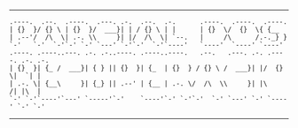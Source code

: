 ----------------------------------------------------------------------------------
```
.----.  .--.  .----.  .---. .-.  .--.  .-.      .----.  .----.  .----.
| {}  }/ {} \ | {}  }/  ___}| | / {} \ | |      | {}  \/  {}  \{ {__  
| .--'/  /\  \| .-. \\     }| |/  /\  \| `--.   |     /\      /.-._} }
`-'   `-'  `-'`-' `-' `---' `-'`-'  `-'`----'   `----'  `----' `----' 
.----. .----..---. .-. .-..----. .----..----.   .--.   .---. .-. .----. .-. .-.
| {}  }| {_ /  ___}| { } || {}  }| {_  | {}  } / {} \ /  ___}| |/  {}  \|  `| |
| .-. \| {__\     }| {_} || .--' | {__ | .-. \/  /\  \\     }| |\      /| |\  |
`-' `-'`----'`---' `-----'`-'    `----'`-' `-'`-'  `-' `---' `-' `----' `-' `-'
```
----------------------------------------------------------------------------------

